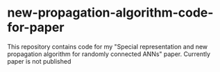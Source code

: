 # new-propagation-algorithm-code-for-paper
This repository contains code for my "Special representation and new propagation algorithm for randomly connected ANNs" paper. Currently paper is not published
